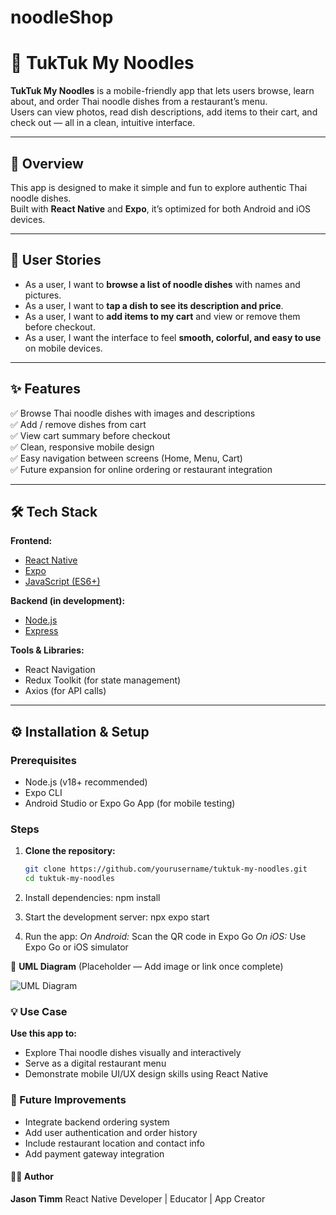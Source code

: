 # noodleShop

# 🍜 TukTuk My Noodles

**TukTuk My Noodles** is a mobile-friendly app that lets users browse, learn about, and order Thai noodle dishes from a restaurant’s menu.  
Users can view photos, read dish descriptions, add items to their cart, and check out — all in a clean, intuitive interface.

---

## 🧩 Overview

This app is designed to make it simple and fun to explore authentic Thai noodle dishes.  
Built with **React Native** and **Expo**, it’s optimized for both Android and iOS devices.

---

## 👥 User Stories

- As a user, I want to **browse a list of noodle dishes** with names and pictures.  
- As a user, I want to **tap a dish to see its description and price**.  
- As a user, I want to **add items to my cart** and view or remove them before checkout.  
- As a user, I want the interface to feel **smooth, colorful, and easy to use** on mobile devices.  

---

## ✨ Features

✅ Browse Thai noodle dishes with images and descriptions  
✅ Add / remove dishes from cart  
✅ View cart summary before checkout  
✅ Clean, responsive mobile design  
✅ Easy navigation between screens (Home, Menu, Cart)  
✅ Future expansion for online ordering or restaurant integration  

---

## 🛠️ Tech Stack

**Frontend:**  
- [React Native](https://reactnative.dev/)  
- [Expo](https://expo.dev/)  
- [JavaScript (ES6+)](https://developer.mozilla.org/en-US/docs/Web/JavaScript)  

**Backend (in development):**  
- [Node.js](https://nodejs.org/)  
- [Express](https://expressjs.com/)  

**Tools & Libraries:**  
- React Navigation  
- Redux Toolkit (for state management)  
- Axios (for API calls)  

---

## ⚙️ Installation & Setup

### Prerequisites
- Node.js (v18+ recommended)  
- Expo CLI  
- Android Studio or Expo Go App (for mobile testing)

### Steps

1. **Clone the repository:**
   ```bash
   git clone https://github.com/yourusername/tuktuk-my-noodles.git
   cd tuktuk-my-noodles

2. Install dependencies:
npm install

3. Start the development server:
npx expo start

4. Run the app:
    *On Android:* Scan the QR code in Expo Go
    *On iOS:* Use Expo Go or iOS simulator

🧠 **UML Diagram**
(Placeholder — Add image or link once complete)

![UML Diagram](./assets/uml-diagram.png)

### 💡 Use Case
**Use this app to:**
- Explore Thai noodle dishes visually and interactively
- Serve as a digital restaurant menu
- Demonstrate mobile UI/UX design skills using React Native

### 📌 Future Improvements
* Integrate backend ordering system
* Add user authentication and order history
* Include restaurant location and contact info
* Add payment gateway integration

#### 👨‍💻 Author
**Jason Timm**
React Native Developer | Educator | App Creator


